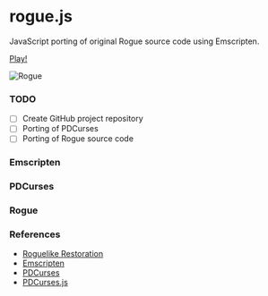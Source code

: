 rogue.js
========

JavaScript porting of original Rogue source code using Emscripten.

[Play!](http://mad4j.github.io/rogue.js/rogue.html)

![Rogue](http://en.wikipedia.org/wiki/File:Rogue_Screen_Shot_CAR.PNG)

### TODO
- [ ] Create GitHub project repository
- [ ] Porting of PDCurses
- [ ] Porting of Rogue source code

### Emscripten
### PDCurses
### Rogue

### References
- [Roguelike Restoration](http://rogue.rogueforge.net/)
- [Emscripten](https://github.com/kripken/emscripten/wiki)
- [PDCurses](http://pdcurses.sourceforge.net/)
- [PDCurses.js](https://github.com/coolwanglu/PDCurses.js)
